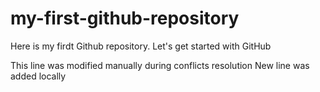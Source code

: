 # my-first-github-repository

Here is my firdt Github repository. Let's get started with GitHub

This line was modified manually during conflicts resolution
New line was added locally
